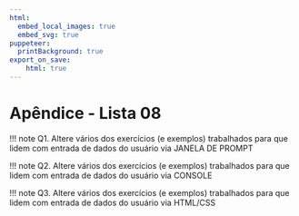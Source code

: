 ```yaml
---
html:
  embed_local_images: true
  embed_svg: true
puppeteer: 
  printBackground: true
export_on_save:
    html: true
---
```


# Apêndice - Lista 08

!!! note Q1. Altere vários dos exercícios (e exemplos) trabalhados para que lidem com entrada de dados do usuário via JANELA DE PROMPT

!!! note Q2. Altere vários dos exercícios (e exemplos) trabalhados para que lidem com entrada de dados do usuário via CONSOLE

!!! note Q3. Altere vários dos exercícios (e exemplos) trabalhados para que lidem com entrada de dados do usuário via HTML/CSS